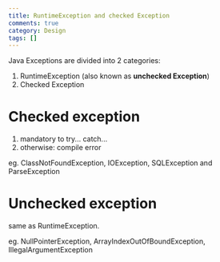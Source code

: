 ```yaml
---
title: RuntimeException and checked Exception
comments: true
category: Design
tags: []
---
```


Java Exceptions are divided into 2 categories:

1. RuntimeException (also known as **unchecked Exception**) 
2. Checked Exception

# Checked exception

1. mandatory to try... catch...
2. otherwise: compile error

eg. ClassNotFoundException, IOException, SQLException and ParseException

# Unchecked exception

same as RuntimeException. 

eg. NullPointerException, ArrayIndexOutOfBoundException, IllegalArgumentException
